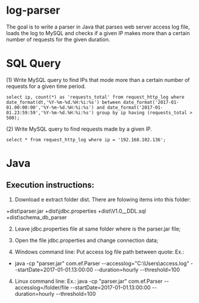 # log-parser
The goal is to write a parser in Java that parses web server access log file, loads the log to MySQL and checks if a given IP makes more than a certain number of requests for the given duration. 

# SQL Query

(1) Write MySQL query to find IPs that mode more than a certain number of requests for a given time period.

```
select ip, count(*) as 'requests_total' from request_http_log where date_format(dt,'%Y-%m-%d.%H:%i:%s') between date_format('2017-01-01.00:00:00','%Y-%m-%d.%H:%i:%s') and date_format('2017-01-01.23:59:59','%Y-%m-%d.%H:%i:%s') group by ip having (requests_total > 500);

```
(2) Write MySQL query to find requests made by a given IP.

```
select * from request_http_log where ip = '192.168.102.136';
```

# Java 

## Execution instructions:

1. Download e extract folder dist. There are folowing items into this folder:

+dist\parser.jar
+dist\jdbc.properties
+dist\V1.0__DDL.sql
+dist\schema_db_parser

2. Leave jdbc.properties file at same folder where is the parser.jar file;  

3. Open the file jdbc.properties and change connection data;

4. Windows command line: Put access log file path between quote: 
Ex.:
* java -cp "parser.jar" com.ef.Parser --accesslog="C:\Users\access.log" --startDate=2017-01-01.13:00:00 --duration=hourly --threshold=100

4. Linux command line:
Ex.:
java -cp "parser.jar" com.ef.Parser --accesslog=/folder/file --startDate=2017-01-01.13:00:00 --duration=hourly --threshold=100

